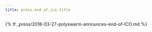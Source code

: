 ```yaml
---
title: press.end_of_ico.title
---
```


{% tf _press/2018-03-27-polyswarm-announces-end-of-ICO.md %}
